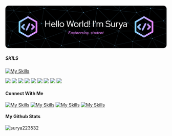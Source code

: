 <!--
**surya223532/surya223532** is a ✨ _special_ ✨ repository because its `README.md` (this file) appears on your GitHub profile.

Here are some ideas to get you started:

- 🔭 I’m currently working on ...
- 🌱 I’m currently learning ...
- 👯 I’m looking to collaborate on ...
- 🤔 I’m looking for help with ...
- 💬 Ask me about ...
- 📫 How to reach me: ...
- 😄 Pronouns: ...
- ⚡ Fun fact: ...
-->

![hallo](img/surya_git.png)

##### SKILS

[![My Skills](https://skillicons.dev/icons?i=js,html,css,php,py,cpp,vscode,windows,figma,github)](https://github.com/surya223532)

<img src="https://img.shields.io/badge/Canva-%2300C4CC.svg?&style=for-the-badge&logo=Canva&logoColor=white" /> <img src="https://img.shields.io/badge/Figma-F24E1E?style=for-the-badge&logo=figma&logoColor=white" /> <img src="https://img.shields.io/badge/Xampp-F37623?style=for-the-badge&logo=xampp&logoColor=white" /> <img src="https://img.shields.io/badge/HTML5-E34F26?style=for-the-badge&logo=html5&logoColor=white" /> <img src="https://img.shields.io/badge/CSS3-1572B6?style=for-the-badge&logo=css3&logoColor=white" /> <img src="https://img.shields.io/badge/PHP-777BB4?style=for-the-badge&logo=php&logoColor=white" /> <img src="https://img.shields.io/badge/JavaScript-323330?style=for-the-badge&logo=javascript&logoColor=F7DF1E" /> <img src="https://img.shields.io/badge/Python-FFD43B?style=for-the-badge&logo=python&logoColor=blue" /> <img src="https://img.shields.io/badge/PlayStation-003791?style=for-the-badge&logo=playstation&logoColor=white" />

#### Connect With Me

[![My Skills](https://skillicons.dev/icons?i=instagram)](https://www.instagram.com/muhsuryapratama.j) [![My Skills](https://skillicons.dev/icons?i=linkedin)](www.linkedin.com/in/surya-pratama-jabar-5960862ab) [![My Skills](https://skillicons.dev/icons?i=github)](https://github.com/surya223532) [![My Skills](https://skillicons.dev/icons?i=gmail)](https://github.com/surya223532)

#### My Github Stats

![surya223532](https://github-readme-stats.vercel.app/api?username=surya223532&show_icons=true&theme=midnight-purple)
